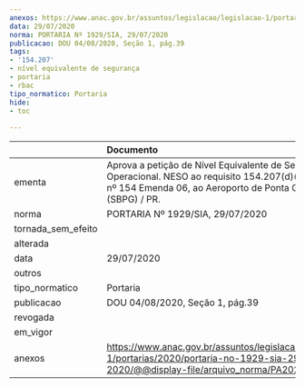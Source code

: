 ```yaml
---
anexos: https://www.anac.gov.br/assuntos/legislacao/legislacao-1/portarias/2020/portaria-no-1929-sia-29-07-2020/@@display-file/arquivo_norma/PA2020-1929.pdf
data: 29/07/2020
norma: PORTARIA Nº 1929/SIA, 29/07/2020
publicacao: DOU 04/08/2020, Seção 1, pág.39
tags:
- '154.207'
- nível equivalente de segurança
- portaria
- rbac
tipo_normatico: Portaria
hide: 
- toc 
 
---
```


|                    | Documento                                                                                                                                                           |
|:-------------------|:--------------------------------------------------------------------------------------------------------------------------------------------------------------------|
| ementa             | Aprova a petição de Nível Equivalente de Segurança Operacional. NESO ao requisito 154.207(d)(1) do RBAC nº 154 Emenda 06, ao Aeroporto de Ponta Grossa (SBPG) / PR. |
| norma              | PORTARIA Nº 1929/SIA, 29/07/2020                                                                                                                                    |
| tornada_sem_efeito |                                                                                                                                                                     |
| alterada           |                                                                                                                                                                     |
| data               | 29/07/2020                                                                                                                                                          |
| outros             |                                                                                                                                                                     |
| tipo_normatico     | Portaria                                                                                                                                                            |
| publicacao         | DOU 04/08/2020, Seção 1, pág.39                                                                                                                                     |
| revogada           |                                                                                                                                                                     |
| em_vigor           |                                                                                                                                                                     |
| anexos             | https://www.anac.gov.br/assuntos/legislacao/legislacao-1/portarias/2020/portaria-no-1929-sia-29-07-2020/@@display-file/arquivo_norma/PA2020-1929.pdf                |